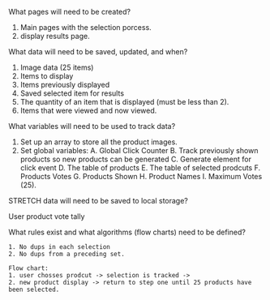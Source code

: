 What pages will need to be created?

1. Main pages with the selection porcess. 
2. display results page. 

What data will need to be saved, updated, and when?

1. Image data (25 items)
2. Items to display
4. Items previously displayed 
5. Saved selected item for results
6. The quantity of an item that is displayed (must be less than 2). 
7. Items that were viewed and now viewed. 

What variables will need to be used to track data?

1. Set up an array to store all the product images. 
2. Set global variables: 
    A. Global Click Counter
    B. Track previously shown products so new products can be generated
    C. Generate element for click event
    D. The table of products
    E. The table of selected prodcuts
    F. Products Votes
    G. Products Shown
    H. Product Names
    I. Maximum Votes (25). 


STRETCH data will need to be saved to local storage?

User product vote tally 

What rules exist and what algorithms (flow charts) need to be defined?

    1. No dups in each selection 
    2. No dups from a preceding set. 

    Flow chart: 
    1. user chosses prodcut -> selection is tracked -> 
    2. new product display -> return to step one until 25 products have been selected. 